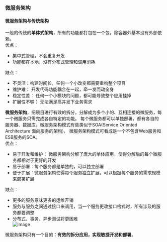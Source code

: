 ### 微服务架构

#### 微服务架构与传统架构
一般的传统的**单体式架构**，所有的功能都打包在一个包，除容器外基本没有外部依赖。<br/>
优点：<br/>
* 集中式管理，不会重复开发
* 功能都在本地，没有分布式管理和调用消耗

缺点：<br/>
* 不灵活：构建时间长，任何一个小改变都需要重构整个项目
* 维护难： 开发代码功能耦合在一起，牵一发而动全身
* 稳定性差： 任何一个小模块的问题，都可能导致整个应用挂掉
* 扩展性不够： 无法满足高并发下业务需求<br/>

**微服务架构**，把项目进行有效的拆分，分解成为多个小的、互相连接的微服务，每一个微服务只需完成各自特定的功能。
每个微服务都可以单独部署，都有各自的服务器、数据库。微服务架构模式有些类似于SOA(Service Oriented Architecture 面向服务的架构)，
微服务架构模式可看成是一个不包含Web服务和ESB服务的SOA。<br/>
优点：<br/>
* 易于开发和维护： 微服务架构分解了庞大的单体应用，使得分解后的每个微服务都相对于更好的开发
* 易于部署：每个服务都是单独的，可以独立部署
* 便于扩展：微服务架构使得每个服务独立扩展，可以根据每个服务的需求规模来部署扩展

缺点：<br/>
* 更多的服务意味更多的运维开销
* 服务与服务之间通过接口来调用，当一个服务更改接口格式时，所有涉及的服务都要调整
* 分布式、事务、异步测试将更困难<br/>
![image](https://github.com/Egnaxela/java_resource/blob/master/img/7a86bd06-8a80-4626-8327-e56c2a164a91.JPG)

微服务架构只有一个目的：**有效的拆分应用，实现敏捷开发和部署**。
